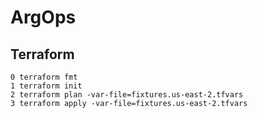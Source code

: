 # ArgOps
## Terraform
````
0 terraform fmt
1 terraform init 
2 terraform plan -var-file=fixtures.us-east-2.tfvars
3 terraform apply -var-file=fixtures.us-east-2.tfvars
````
